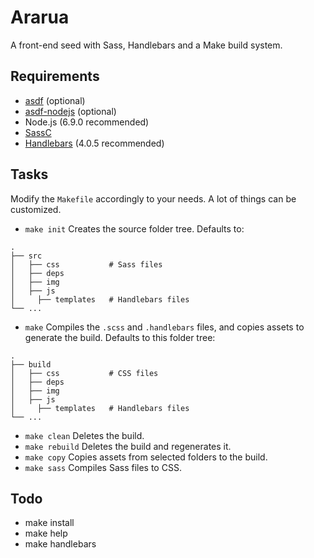 # Ararua
A front-end seed with Sass, Handlebars and a Make build system.

## Requirements
+ [asdf](https://github.com/asdf-vm/asdf) (optional)
+ [asdf-nodejs](https://github.com/asdf-vm/asdf-nodejs) (optional)
+ Node.js (6.9.0 recommended)
+ [SassC](http://brewformulas.org/Sassc)
+ [Handlebars](http://handlebarsjs.com/installation.html) (4.0.5 recommended)

## Tasks
Modify the `Makefile` accordingly to your needs. A lot of things can be customized.

+ `make init` Creates the source folder tree. Defaults to:
```
.
├── src                         
│   ├── css           # Sass files
│   ├── deps
│   ├── img
│   ├── js
│     ├── templates   # Handlebars files
└── ...
```
+ `make` Compiles the `.scss` and `.handlebars` files, and copies assets to generate the build. Defaults to this folder tree:
```
.
├── build                         
│   ├── css           # CSS files
│   ├── deps
│   ├── img
│   ├── js
│     ├── templates   # Handlebars files
└── ...
```
+ `make clean` Deletes the build.
+ `make rebuild` Deletes the build and regenerates it.
+ `make copy` Copies assets from selected folders to the build.
+ `make sass` Compiles Sass files to CSS.

## Todo
+ make install
+ make help
+ make handlebars
